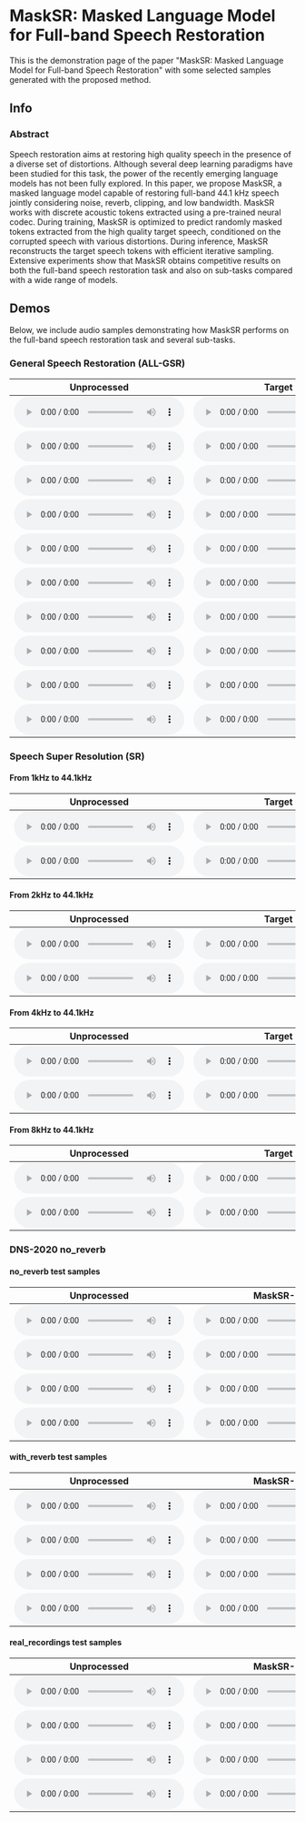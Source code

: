 
# MaskSR: Masked Language Model for Full-band Speech Restoration

This is the demonstration page of the paper "MaskSR: Masked Language Model for Full-band Speech Restoration" with some selected samples generated with the proposed method.


## Info

### Abstract

Speech restoration aims at restoring high quality speech in the presence of a diverse set of distortions. Although several deep learning paradigms have been studied for this task,
the power of the recently emerging language models has not been fully explored. In this paper, we propose MaskSR, a masked language model capable of restoring full-band 44.1 kHz speech
jointly considering noise, reverb, clipping, and low bandwidth. MaskSR works with discrete acoustic tokens extracted using a pre-trained neural codec. During training, MaskSR is
optimized to predict randomly masked tokens extracted from the high quality target speech, conditioned on the corrupted speech with various distortions. During inference, MaskSR
reconstructs the target speech tokens with efficient iterative sampling. Extensive experiments show that MaskSR obtains competitive results on both the full-band speech restoration task
and also on sub-tasks compared with a wide range of models.


## Demos

Below, we include audio samples demonstrating how MaskSR performs on the full-band speech restoration task and several sub-tasks.

### General Speech Restoration (ALL-GSR)

<table>
  <thead>
    <tr>
      <th>Unprocessed</th>
      <th>Target</th>
      <th>MaskSR-M</th>
      <th>VoiceFixer</th> 
      <th>NSNet2</th>      
    </tr>
  </thead>
  <tbody>
    <tr>
      <td>
        <html>
          <audio controls>
            <source src="dag_audio/air_conditioner_0.wav">
          </audio>
        </html>
      </td>
      <td>
        <html>
          <audio controls>
            <source src="dag_audio/clean_1.wav" type="audio/wav">
          </audio>
        </html>
      </td>
      <td><html><audio controls><source src="GSR/MaskSR-M/1_simulated.wav"></audio></html></td>
      <td><html><audio controls><source src="GSR/VoiceFixer/1_simulated.wav"></audio></html></td>
      <td><html><audio controls><source src="GSR/NSNet2/1_simulated.wav"></audio></html></td>
    </tr>
    <tr>
      <td><html><audio controls><source src="GSR/Unprocessed/2_simulated.wav"></audio></html></td>
      <td><html><audio controls><source src="GSR/Target/2_clean.wav"></audio></html></td>
      <td><html><audio controls><source src="GSR/MaskSR-M/2_simulated.wav"></audio></html></td>
      <td><html><audio controls><source src="GSR/VoiceFixer/2_simulated.wav"></audio></html></td>
      <td><html><audio controls><source src="GSR/NSNet2/2_simulated.wav"></audio></html></td>
    </tr>
    <tr>
      <td><html><audio controls><source src="GSR/Unprocessed/3_simulated.wav"></audio></html></td>
      <td><html><audio controls><source src="GSR/Target/3_clean.wav"></audio></html></td>
      <td><html><audio controls><source src="GSR/MaskSR-M/3_simulated.wav"></audio></html></td>
      <td><html><audio controls><source src="GSR/VoiceFixer/3_simulated.wav"></audio></html></td>
      <td><html><audio controls><source src="GSR/NSNet2/3_simulated.wav"></audio></html></td>
    </tr>
    <tr>
      <td><html><audio controls><source src="GSR/Unprocessed/4_simulated.wav"></audio></html></td>
      <td><html><audio controls><source src="GSR/Target/4_clean.wav"></audio></html></td>
      <td><html><audio controls><source src="GSR/MaskSR-M/4_simulated.wav"></audio></html></td>
      <td><html><audio controls><source src="GSR/VoiceFixer/4_simulated.wav"></audio></html></td>
      <td><html><audio controls><source src="GSR/NSNet2/4_simulated.wav"></audio></html></td>
    </tr>
    <tr>
      <td><html><audio controls><source src="GSR/Unprocessed/5_simulated.wav"></audio></html></td>
      <td><html><audio controls><source src="GSR/Target/5_clean.wav"></audio></html></td>
      <td><html><audio controls><source src="GSR/MaskSR-M/5_simulated.wav"></audio></html></td>
      <td><html><audio controls><source src="GSR/VoiceFixer/5_simulated.wav"></audio></html></td>
      <td><html><audio controls><source src="GSR/NSNet2/5_simulated.wav"></audio></html></td>  
    </tr>  
    <tr>
      <td><html><audio controls><source src="GSR/Unprocessed/6_simulated.wav"></audio></html></td>
      <td><html><audio controls><source src="GSR/Target/6_clean.wav"></audio></html></td>
      <td><html><audio controls><source src="GSR/MaskSR-M/6_simulated.wav"></audio></html></td>
      <td><html><audio controls><source src="GSR/VoiceFixer/6_simulated.wav"></audio></html></td>
      <td><html><audio controls><source src="GSR/NSNet2/6_simulated.wav"></audio></html></td>  
    </tr>    
    <tr>
      <td><html><audio controls><source src="GSR/Unprocessed/7_simulated.wav"></audio></html></td>
      <td><html><audio controls><source src="GSR/Target/7_clean.wav"></audio></html></td>
      <td><html><audio controls><source src="GSR/MaskSR-M/7_simulated.wav"></audio></html></td>
      <td><html><audio controls><source src="GSR/VoiceFixer/7_simulated.wav"></audio></html></td>
      <td><html><audio controls><source src="GSR/NSNet2/7_simulated.wav"></audio></html></td>  
    </tr> 
    <tr>
      <td><html><audio controls preload><source src="GSR/Unprocessed/8_simulated.wav"></audio></html></td>
      <td><html><audio controls><source src="GSR/Target/8_clean.wav"></audio></html></td>
      <td><html><audio controls><source src="GSR/MaskSR-M/8_simulated.wav"></audio></html></td>
      <td><html><audio controls><source src="GSR/VoiceFixer/8_simulated.wav"></audio></html></td>
      <td><html><audio controls><source src="GSR/NSNet2/8_simulated.wav"></audio></html></td>  
    </tr>
    <tr>
      <td><html><audio controls><source src="GSR/Unprocessed/9_simulated.wav"></audio></html></td>
      <td><html><audio controls><source src="GSR/Target/9_clean.wav"></audio></html></td>
      <td><html><audio controls><source src="GSR/MaskSR-M/9_simulated.wav"></audio></html></td>
      <td><html><audio controls><source src="GSR/VoiceFixer/9_simulated.wav"></audio></html></td>
      <td><html><audio controls><source src="GSR/NSNet2/9_simulated.wav"></audio></html></td>  
    </tr>    
    <tr>
      <td><html><audio controls><source src="GSR/Unprocessed/10_simulated.wav"></audio></html></td>
      <td><html><audio controls><source src="GSR/Target/10_clean.wav"></audio></html></td>
      <td><html><audio controls><source src="GSR/MaskSR-M/10_simulated.wav"></audio></html></td>
      <td><html><audio controls><source src="GSR/VoiceFixer/10_simulated.wav"></audio></html></td>
      <td><html><audio controls><source src="GSR/NSNet2/10_simulated.wav"></audio></html></td>  
    </tr>                     
  </tbody>
</table>

### Speech Super Resolution (SR)

#### From 1kHz to 44.1kHz

<table>
  <thead>
    <tr>
      <th>Unprocessed</th>
      <th>Target</th>
      <th>MaskSR-M</th>
      <th>VoiceFixer</th> 
      <th>NSNet2</th>      
    </tr>
  </thead>
  <tbody>
    <tr>
      <td><html><audio controls><source src="SR/Unprocessed/p360_354_mic1_1000_cheby1.wav"></audio></html></td>
      <td><html><audio controls><source src="SR/Target/p360_354_mic1_1000_cheby1.wav"></audio></html></td>
      <td><html><audio controls><source src="SR/MaskSR-M/p360_354_mic1_1000_cheby1.wav"></audio></html></td>
      <td><html><audio controls><source src="SR/VoiceFixer/p360_354_mic1_1000_cheby1.wav"></audio></html></td>
      <td><html><audio controls><source src="SR/NSNet2/p360_354_mic1_1000_cheby1.wav"></audio></html></td>
    </tr>
    <tr>
      <td><html><audio controls><source src="SR/Unprocessed/p363_283_mic1_1000_cheby1.wav"></audio></html></td>
      <td><html><audio controls><source src="SR/Target/p363_283_mic1_1000_cheby1.wav"></audio></html></td>
      <td><html><audio controls><source src="SR/MaskSR-M/p363_283_mic1_1000_cheby1.wav"></audio></html></td>
      <td><html><audio controls><source src="SR/VoiceFixer/p363_283_mic1_1000_cheby1.wav"></audio></html></td>
      <td><html><audio controls><source src="SR/NSNet2/p363_283_mic1_1000_cheby1.wav"></audio></html></td>
    </tr>
  </tbody>
</table>

#### From 2kHz to 44.1kHz

<table>
  <thead>
    <tr>
      <th>Unprocessed</th>
      <th>Target</th>
      <th>MaskSR-M</th>
      <th>VoiceFixer</th> 
      <th>NSNet2</th>      
    </tr>
  </thead>
  <tbody>
    <tr>
      <td><html><audio controls><source src="SR/Unprocessed/p360_275_mic1_2000_cheby1.wav"></audio></html></td>
      <td><html><audio controls><source src="SR/Target/p360_275_mic1_2000_cheby1.wav"></audio></html></td>
      <td><html><audio controls><source src="SR/MaskSR-M/p360_275_mic1_2000_cheby1.wav"></audio></html></td>
      <td><html><audio controls><source src="SR/VoiceFixer/p360_275_mic1_2000_cheby1.wav"></audio></html></td>
      <td><html><audio controls><source src="SR/NSNet2/p360_275_mic1_2000_cheby1.wav"></audio></html></td>
    </tr>
    <tr>
      <td><html><audio controls><source src="SR/Unprocessed/p363_037_mic1_2000_cheby1.wav"></audio></html></td>
      <td><html><audio controls><source src="SR/Target/p363_037_mic1_2000_cheby1.wav"></audio></html></td>
      <td><html><audio controls><source src="SR/MaskSR-M/p363_037_mic1_2000_cheby1.wav"></audio></html></td>
      <td><html><audio controls><source src="SR/VoiceFixer/p363_037_mic1_2000_cheby1.wav"></audio></html></td>
      <td><html><audio controls><source src="SR/NSNet2/p363_037_mic1_2000_cheby1.wav"></audio></html></td>
    </tr>
  </tbody>
</table>

#### From 4kHz to 44.1kHz

<table>
  <thead>
    <tr>
      <th>Unprocessed</th>
      <th>Target</th>
      <th>MaskSR-M</th>
      <th>VoiceFixer</th> 
      <th>NSNet2</th>      
    </tr>
  </thead>
  <tbody>
    <tr>
      <td><html><audio controls><source src="SR/Unprocessed/p361_084_mic1_4000_cheby1.wav"></audio></html></td>
      <td><html><audio controls><source src="SR/Target/p361_084_mic1_4000_cheby1.wav"></audio></html></td>
      <td><html><audio controls><source src="SR/MaskSR-M/p361_084_mic1_4000_cheby1.wav"></audio></html></td>
      <td><html><audio controls><source src="SR/VoiceFixer/p361_084_mic1_4000_cheby1.wav"></audio></html></td>
      <td><html><audio controls><source src="SR/NSNet2/p361_084_mic1_4000_cheby1.wav"></audio></html></td>
    </tr>
    <tr>
      <td><html><audio controls><source src="SR/Unprocessed/p364_249_mic1_4000_cheby1.wav"></audio></html></td>
      <td><html><audio controls><source src="SR/Target/p364_249_mic1_4000_cheby1.wav"></audio></html></td>
      <td><html><audio controls><source src="SR/MaskSR-M/p364_249_mic1_4000_cheby1.wav"></audio></html></td>
      <td><html><audio controls><source src="SR/VoiceFixer/p364_249_mic1_4000_cheby1.wav"></audio></html></td>
      <td><html><audio controls><source src="SR/NSNet2/p364_249_mic1_4000_cheby1.wav"></audio></html></td>
    </tr>
  </tbody>
</table>

#### From 8kHz to 44.1kHz

<table>
  <thead>
    <tr>
      <th>Unprocessed</th>
      <th>Target</th>
      <th>MaskSR-M</th>
      <th>VoiceFixer</th> 
      <th>NSNet2</th>      
    </tr>
  </thead>
  <tbody>
    <tr>
      <td><html><audio controls><source src="SR/Unprocessed/p376_030_mic1_8000_cheby1.wav"></audio></html></td>
      <td><html><audio controls><source src="SR/Target/p376_030_mic1_8000_cheby1.wav"></audio></html></td>
      <td><html><audio controls><source src="SR/MaskSR-M/p376_030_mic1_8000_cheby1.wav"></audio></html></td>
      <td><html><audio controls><source src="SR/VoiceFixer/p376_030_mic1_8000_cheby1.wav"></audio></html></td>
      <td><html><audio controls><source src="SR/NSNet2/p376_030_mic1_8000_cheby1.wav"></audio></html></td>
    </tr>
    <tr>
      <td><html><audio controls><source src="SR/Unprocessed/s5_356_mic1_8000_cheby1.wav"></audio></html></td>
      <td><html><audio controls><source src="SR/Target/s5_356_mic1_8000_cheby1.wav"></audio></html></td>
      <td><html><audio controls><source src="SR/MaskSR-M/s5_356_mic1_8000_cheby1.wav"></audio></html></td>
      <td><html><audio controls><source src="SR/VoiceFixer/s5_356_mic1_8000_cheby1.wav"></audio></html></td>
      <td><html><audio controls><source src="SR/NSNet2/s5_356_mic1_8000_cheby1.wav"></audio></html></td>
    </tr>
  </tbody>
</table>


### DNS-2020 no_reverb

#### no_reverb test samples

<table>
  <thead>
    <tr>
      <th>Unprocessed</th>
      <th>MaskSR-M</th>
      <th>FRCRN</th> 
      <th>DEMUCS</th>      
    </tr>
  </thead>
  <tbody>
    <tr>
      <td><html><audio controls><source src="DNS2020_no_reverb/noisy/clnsp177_0kuIP7fLNpM_snr6_tl-26_fileid_90.wav"></audio></html></td>
      <td><html><audio controls><source src="DNS2020_no_reverb/MaskSR/clnsp177_0kuIP7fLNpM_snr6_tl-26_fileid_90.wav"></audio></html></td>
      <td><html><audio controls><source src="DNS2020_no_reverb/FRCRN/clnsp177_0kuIP7fLNpM_snr6_tl-26_fileid_90.wav"></audio></html></td>
      <td><html><audio controls><source src="DNS2020_no_reverb/DEMUCS/clnsp177_0kuIP7fLNpM_snr6_tl-26_fileid_90.wav"></audio></html></td>
    </tr>
    <tr>
      <td><html><audio controls><source src="DNS2020_no_reverb/noisy/clnsp25_babble_188218_21_snr5_tl-25_fileid_147.wav"></audio></html></td>
      <td><html><audio controls><source src="DNS2020_no_reverb/MaskSR/clnsp25_babble_188218_21_snr5_tl-25_fileid_147.wav"></audio></html></td>
      <td><html><audio controls><source src="DNS2020_no_reverb/FRCRN/clnsp25_babble_188218_21_snr5_tl-25_fileid_147.wav"></audio></html></td>
      <td><html><audio controls><source src="DNS2020_no_reverb/DEMUCS/clnsp25_babble_188218_21_snr5_tl-25_fileid_147.wav"></audio></html></td>
    </tr>
    <tr>
      <td><html><audio controls><source src="DNS2020_no_reverb/noisy/clnsp62_birds_413745_6_snr14_tl-33_fileid_81.wav"></audio></html></td>
      <td><html><audio controls><source src="DNS2020_no_reverb/MaskSR/clnsp62_birds_413745_6_snr14_tl-33_fileid_81.wav"></audio></html></td>
      <td><html><audio controls><source src="DNS2020_no_reverb/FRCRN/clnsp62_birds_413745_6_snr14_tl-33_fileid_81.wav"></audio></html></td>
      <td><html><audio controls><source src="DNS2020_no_reverb/DEMUCS/clnsp62_birds_413745_6_snr14_tl-33_fileid_81.wav"></audio></html></td>
    </tr>
    <tr>
      <td><html><audio controls><source src="DNS2020_no_reverb/noisy/clnsp71_babble_188218_26_snr4_tl-20_fileid_275.wav"></audio></html></td>
      <td><html><audio controls><source src="DNS2020_no_reverb/MaskSR/clnsp71_babble_188218_26_snr4_tl-20_fileid_275.wav"></audio></html></td>
      <td><html><audio controls><source src="DNS2020_no_reverb/FRCRN/clnsp71_babble_188218_26_snr4_tl-20_fileid_275.wav"></audio></html></td>
      <td><html><audio controls><source src="DNS2020_no_reverb/DEMUCS/clnsp71_babble_188218_26_snr4_tl-20_fileid_275.wav"></audio></html></td>
    </tr>
  </tbody>
</table>

#### with_reverb test samples

<table>
  <thead>
    <tr>
      <th>Unprocessed</th>
      <th>MaskSR-M</th>
      <th>FRCRN</th> 
      <th>DEMUCS</th>      
    </tr>
  </thead>
  <tbody>
    <tr>
      <td><html><audio controls><source src="DNS2020_with_reverb/noisy/clnsp1_train_69005_1_snr15_tl-21_fileid_158.wav"></audio></html></td>
      <td><html><audio controls><source src="DNS2020_with_reverb/MaskSR/clnsp1_train_69005_1_snr15_tl-21_fileid_158.wav"></audio></html></td>
      <td><html><audio controls><source src="DNS2020_with_reverb/FRCRN/clnsp1_train_69005_1_snr15_tl-21_fileid_158.wav"></audio></html></td>
      <td><html><audio controls><source src="DNS2020_with_reverb/DEMUCS/clnsp1_train_69005_1_snr15_tl-21_fileid_158.wav"></audio></html></td>
    </tr>
    <tr>
      <td><html><audio controls><source src="DNS2020_with_reverb/noisy/clnsp27_GvaTLOWuCK8_snr10_tl-22_fileid_296.wav"></audio></html></td>
      <td><html><audio controls><source src="DNS2020_with_reverb/MaskSR/clnsp27_GvaTLOWuCK8_snr10_tl-22_fileid_296.wav"></audio></html></td>
      <td><html><audio controls><source src="DNS2020_with_reverb/FRCRN/clnsp27_GvaTLOWuCK8_snr10_tl-22_fileid_296.wav"></audio></html></td>
      <td><html><audio controls><source src="DNS2020_with_reverb/DEMUCS/clnsp27_GvaTLOWuCK8_snr10_tl-22_fileid_296.wav"></audio></html></td>
    </tr>
    <tr>
      <td><html><audio controls><source src="DNS2020_with_reverb/noisy/clnsp30_birds_121947_2_snr6_tl-27_fileid_116.wav"></audio></html></td>
      <td><html><audio controls><source src="DNS2020_with_reverb/MaskSR/clnsp30_birds_121947_2_snr6_tl-27_fileid_116.wav"></audio></html></td>
      <td><html><audio controls><source src="DNS2020_with_reverb/FRCRN/clnsp30_birds_121947_2_snr6_tl-27_fileid_116.wav"></audio></html></td>
      <td><html><audio controls><source src="DNS2020_with_reverb/DEMUCS/clnsp30_birds_121947_2_snr6_tl-27_fileid_116.wav"></audio></html></td>
    </tr>
    <tr>
      <td><html><audio controls><source src="DNS2020_with_reverb/noisy/clnsp51_baby_416672_0_snr11_tl-22_fileid_167.wav"></audio></html></td>
      <td><html><audio controls><source src="DNS2020_with_reverb/MaskSR/clnsp51_baby_416672_0_snr11_tl-22_fileid_167.wav"></audio></html></td>
      <td><html><audio controls><source src="DNS2020_with_reverb/FRCRN/clnsp51_baby_416672_0_snr11_tl-22_fileid_167.wav"></audio></html></td>
      <td><html><audio controls><source src="DNS2020_with_reverb/DEMUCS/clnsp51_baby_416672_0_snr11_tl-22_fileid_167.wav"></audio></html></td>
    </tr>
  </tbody>
</table>

#### real_recordings test samples

<table>
  <thead>
    <tr>
      <th>Unprocessed</th>
      <th>MaskSR-M</th>
      <th>FRCRN</th> 
      <th>DEMUCS</th>      
    </tr>
  </thead>
  <tbody>
    <tr>
      <td><html><audio controls><source src="DNS2020_real_recordings/noisy/audioset_realrec_airconditioner_8v4sEeK2Owc.wav"></audio></html></td>
      <td><html><audio controls><source src="DNS2020_real_recordings/MaskSR/audioset_realrec_airconditioner_8v4sEeK2Owc.wav"></audio></html></td>
      <td><html><audio controls><source src="DNS2020_real_recordings/FRCRN/audioset_realrec_airconditioner_8v4sEeK2Owc.wav"></audio></html></td>
      <td><html><audio controls><source src="DNS2020_real_recordings/DEMUCS/audioset_realrec_airconditioner_8v4sEeK2Owc.wav"></audio></html></td>
    </tr>
    <tr>
      <td><html><audio controls><source src="DNS2020_real_recordings/noisy/audioset_realrec_airconditioner_EK746oGQz6E.wav"></audio></html></td>
      <td><html><audio controls><source src="DNS2020_real_recordings/MaskSR/audioset_realrec_airconditioner_EK746oGQz6E.wav"></audio></html></td>
      <td><html><audio controls><source src="DNS2020_real_recordings/FRCRN/audioset_realrec_airconditioner_EK746oGQz6E.wav"></audio></html></td>
      <td><html><audio controls><source src="DNS2020_real_recordings/DEMUCS/audioset_realrec_airconditioner_EK746oGQz6E.wav"></audio></html></td>
    </tr>
    <tr>
      <td><html><audio controls><source src="DNS2020_real_recordings/noisy/audioset_realrec_barking_5F9Gd2JNcw8.wav"></audio></html></td>
      <td><html><audio controls><source src="DNS2020_real_recordings/MaskSR/audioset_realrec_barking_5F9Gd2JNcw8.wav"></audio></html></td>
      <td><html><audio controls><source src="DNS2020_real_recordings/FRCRN/audioset_realrec_barking_5F9Gd2JNcw8.wav"></audio></html></td>
      <td><html><audio controls><source src="DNS2020_real_recordings/DEMUCS/audioset_realrec_barking_5F9Gd2JNcw8.wav"></audio></html></td>
    </tr>
    <tr>
      <td><html><audio controls><source src="DNS2020_real_recordings/noisy/audioset_realrec_barking_9uNc2tH5aV4.wav"></audio></html></td>
      <td><html><audio controls><source src="DNS2020_real_recordings/MaskSR/audioset_realrec_barking_9uNc2tH5aV4.wav"></audio></html></td>
      <td><html><audio controls><source src="DNS2020_real_recordings/FRCRN/audioset_realrec_barking_9uNc2tH5aV4.wav"></audio></html></td>
      <td><html><audio controls><source src="DNS2020_real_recordings/DEMUCS/audioset_realrec_barking_9uNc2tH5aV4.wav"></audio></html></td>
    </tr>
  </tbody>
</table>

